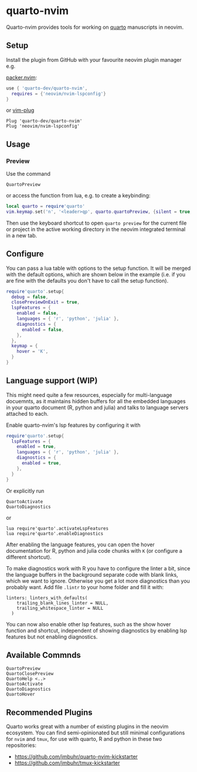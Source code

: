 # quarto-nvim

Quarto-nvim provides tools for working on [quarto](https://quarto.org/) manuscripts in neovim.

## Setup

Install the plugin from GitHub with your favourite neovim plugin manager e.g.

[packer.nvim](https://github.com/wbthomason/packer.nvim):

```lua
use { 'quarto-dev/quarto-nvim',
  requires = {'neovim/nvim-lspconfig'}
}
```

or [vim-plug](https://github.com/junegunn/vim-plug)

```vim
Plug 'quarto-dev/quarto-nvim'
Plug 'neovim/nvim-lspconfig'
```

## Usage

### Preview

Use the command

```vim
QuartoPreview
```

or access the function from lua, e.g. to create a keybinding:

```lua
local quarto = require'quarto'
vim.keymap.set('n', '<leader>qp', quarto.quartoPreview, {silent = true, noremap = true})
```

Then use the keyboard shortcut to open `quarto preview` for the current file or project in the active working directory in the neovim integrated terminal in a new tab.

## Configure

You can pass a lua table with options to the setup function.
It will be merged with the default options, which are shown below in the example
(i.e. if you are fine with the defaults you don't have to call the setup function).

```lua
require'quarto'.setup{
  debug = false,
  closePreviewOnExit = true,
  lspFeatures = {
    enabled = false,
    languages = { 'r', 'python', 'julia' },
    diagnostics = {
      enabled = false,
    },
  },
  keymap = {
    hover = 'K',
  }
}
```

## Language support (WIP)

This might need quite a few resources, especially for multi-language docuemnts,
as it maintains hidden buffers for all the embedded languages in your quarto document (R, python and julia) and
talks to language servers attached to each.

Enable quarto-nvim's lsp features by configuring it with

```lua
require'quarto'.setup{
  lspFeatures = {
    enabled = true,
    languages = { 'r', 'python', 'julia' },
    diagnostics = {
      enabled = true,
    },
  }
}
```

Or explicitly run

```vim
QuartoActivate
QuartoDiagnostics
```

or

```vim
lua require'quarto'.activateLspFeatures
lua require'quarto'.enableDiagnostics
```

After enabling the language features, you can open the hover documentation
for R, python and julia code chunks with `K` (or configure a different shortcut).

To make diagnostics work with R you have to configure the linter a bit, since the language
buffers in the background separate code with blank links, which we want to ignore.
Otherwise you get a lot more diagnostics than you probably want.
Add file `.lintr` to your home folder and fill it with:

```
linters: linters_with_defaults(
    trailing_blank_lines_linter = NULL,
    trailing_whitespace_linter = NULL
  )
```

You can now also enable other lsp features, such as the show hover function
and shortcut, independent of showing diagnostics by enabling lsp features
but not enabling diagnostics.

## Available Commnds

```vim
QuartoPreview
QuartoClosePreview
QuartoHelp <..>
QuartoActivate
QuartoDiagnostics
QuartoHover
```

## Recommended Plugins

Quarto works great with a number of existing plugins in the neovim ecosystem.
You can find semi-opinionated but still minimal
configurations for `nvim` and `tmux`,
for use with quarto, R and python in these two repositories:

- <https://github.com/jmbuhr/quarto-nvim-kickstarter>
- <https://github.com/jmbuhr/tmux-kickstarter>

